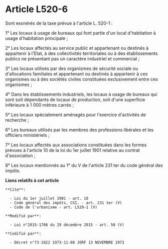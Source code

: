 # Article L520-6

Sont exonérés de la taxe prévue à l'article L. 520-1 : 

1° Les locaux à usage de bureaux qui font partie d'un local d'habitation à usage d'habitation principale ; 

2° Les locaux affectés au service public et appartenant ou destinés à appartenir à l'Etat, à des collectivités territoriales
ou à des établissements publics ne présentant pas un caractère industriel et commercial ; 

3° Les locaux utilisés par des organismes de sécurité sociale ou d'allocations familiales et appartenant ou destinés à
appartenir à ces organismes ou à des sociétés civiles constituées exclusivement entre ces organismes ; 

4° Dans les établissements industriels, les locaux à usage de bureaux qui sont soit dépendants de locaux de production, soit
d'une superficie inférieure à 1 000 mètres carrés ; 

5° Les locaux spécialement aménagés pour l'exercice d'activités de recherche ; 

6° Les bureaux utilisés par les membres des professions libérales et les officiers ministériels ; 

7° Les locaux affectés aux associations constituées dans les formes prévues à l'article 10 de la loi du 1er juillet 1901
relative au contrat d'association ; 

8° Les locaux mentionnés au 1° du V de l'article 231 ter du code général des impôts.

**Liens relatifs à cet article**

	**Cite**:

	  - Loi du 1er juillet 1901 - art. 10
	  - Code général des impôts, CGI. - art. 231 ter (V)
	  - Code de l'urbanisme - art. L520-1 (V)

	**Modifié par**:

	  - Loi n°2015-1786 du 29 décembre 2015 - art. 50 (V)

	**Codifié par**:

	  - Décret n°73-1022 1973-11-08 JORF 13 NOVEMBRE 1973
